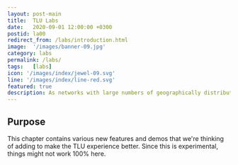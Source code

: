 ```yaml
---
layout: post-main
title:  TLU Labs
date:   2020-09-01 12:00:00 +0300
postid: la00
redirect_from: /labs/introduction.html
image:  '/images/banner-09.jpg'
category: labs
permalink: /labs/
tags:   [labs]
icon: '/images/index/jewel-09.svg'
line: '/images/index/line-red.svg'
featured: true
description: As networks with large numbers of geographically distributed nodes evolve, issues such as processing delays and data transfers may arise, potentially creating an environment for adversarial attacks.
---
```


## Purpose

This chapter contains various new features and demos that we're thinking of adding to make the TLU experience better. Since this is experimental, things might not work 100% here.
